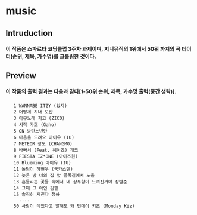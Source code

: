 # music
## Intruduction
#### 이 작품은 스파르타 코딩클럽 3주차 과제이며, 지니뮤직의 1위에서 50위 까지의 곡 데이터(순위, 제목, 가수명)를 크롤링한 것이다.
## Preview
#### 이 작품의 출력 결과는 다음과 같다[1-50위 순위, 제목, 가수명 출력(중간 생략)].
 ```
    1 WANNABE ITZY (있지) 
    2 어떻게 지내 오반  
    3 아무노래 지코 (ZICO)  
    4 시작 가호 (Gaho)  
    5 ON 방탄소년단  
    6 마음을 드려요 아이유 (IU)  
    7 METEOR 창모 (CHANGMO)  
    8 바빠서 (Feat. 헤이즈) 개코  
    9 FIESTA IZ*ONE (아이즈원)  
    10 Blueming 아이유 (IU)  
    11 돌덩이 하현우 (국카스텐)  
    12 늦은 밤 너의 집 앞 골목길에서 노을  
    13 흔들리는 꽃들 속에서 네 샴푸향이 느껴진거야 장범준  
    14 그때 그 아인 김필  
    15 솔직히 지친다 청하   
      ....  
    50 사랑이 식었다고 말해도 돼 먼데이 키즈 (Monday Kiz)
 ```
